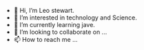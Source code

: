 - 👋 Hi, I’m Leo stewart.
- 👀 I’m interested in technology and  Science.
- 🌱 I’m currently learning jave.
- 💞️ I’m looking to collaborate on ...
- 📫 How to reach me ...

<!---
Leo-stewart-il/Leo-stewart-il is a ✨ special ✨ repository because its `README.md` (this file) appears on your GitHub profile.
You can click the Preview link to take a look at your changes.
--->
